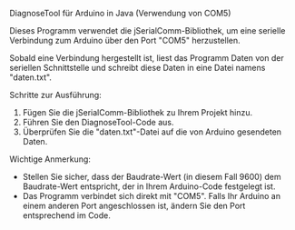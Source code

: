 DiagnoseTool für Arduino in Java (Verwendung von COM5)

Dieses Programm verwendet die jSerialComm-Bibliothek, um eine serielle Verbindung zum Arduino über den Port "COM5" herzustellen.

Sobald eine Verbindung hergestellt ist, liest das Programm Daten von der seriellen Schnittstelle und schreibt diese Daten in eine Datei namens "daten.txt".

Schritte zur Ausführung:

1. Fügen Sie die jSerialComm-Bibliothek zu Ihrem Projekt hinzu.
2. Führen Sie den DiagnoseTool-Code aus.
3. Überprüfen Sie die "daten.txt"-Datei auf die von Arduino gesendeten Daten.

Wichtige Anmerkung:
- Stellen Sie sicher, dass der Baudrate-Wert (in diesem Fall 9600) dem Baudrate-Wert entspricht, der in Ihrem Arduino-Code festgelegt ist.
- Das Programm verbindet sich direkt mit "COM5". Falls Ihr Arduino an einem anderen Port angeschlossen ist, ändern Sie den Port entsprechend im Code.

